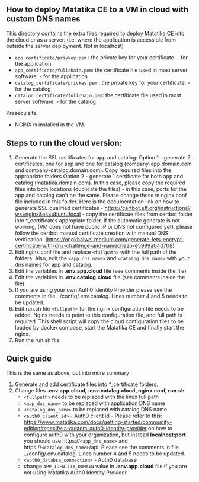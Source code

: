 ## How to deploy Matatika CE to a VM in cloud with custom DNS names

This directory contains the extra files required to deploy Matatika CE into the cloud or as a server.  (i.e. where the application is accessible from outside the server deployment. Not in localhost)

- `app_certificate/privkey.pem`  : the private key for your certificate. - for the application
- `app_certificate/fullchain.pem`: the certificate file used in most server software.  - for the application
- `catalog_certificate/privkey.pem`  : the private key for your certificate. - for the catalog
- `catalog_certificate/fullchain.pem`: the certificate file used in most server software.  - for the catalog

Presequisite: 
- NGINX is installed in the VM.

## Steps to run the cloud version:

1. Generate the SSL certificates for app and catalog:
    Option 1 - generate 2 certificates, one for app and one for catalog (company-app.domain.com and company-catalog.domain.com). Copy required files into the appropriate folders
    Option 2 - generate 1 certificate for both app and catalog (matatika.domain.com). In this case, please copy the required files into both locations (duplicate the files) - in this case, ports for the app and catalog can't be the same. Please change those in nginx.conf file included in this folder.  Here is the documentation link on how to generate SSL qualified certificates - https://certbot.eff.org/instructions?ws=nginx&os=ubuntufocal - copy the certificate files from certbot folder into *_certificates appropiate folder. If the automatic generate is not working, (VM does not have public IP or DNS not configured yet), please follow the certbot manual certificate creation with manual DNS verification. (https://ongkhaiwei.medium.com/generate-lets-encrypt-certificate-with-dns-challenge-and-namecheap-e5999a040708)
2. Edit nginx.conf file and replace `<fullpath>` with the full path of the folders. Also, edit the `<app_dns_name>` and `<catalog_dns_name>` with your dns names for app and catalog. 
3. Edit the variables in **.env.app.cloud** file (see comments inside the file)
4. Edit the variables in **.env.catalog.cloud** file (see comments inside the file)
5. If you are using your own Auth0 Identity Provider please see the comments in file ../config/.env.catalog. Lines number 4 and 5 needs to be updated.
6. Edit run.sh file `<fullpath>` for the nginx configuration file needs to be added. Nginx needs to point to this configuration file, and full path is required. This shell script will copy the cloud configuration files to be loaded by docker compose, start the Matatika CE and finally start the nginx.
7. Run the run.sh file.

## Quick guide
This is the same as above, but into more summary

1. Generate and add certificate files into *_certificate folders.
2. Change files **.env.app.cloud, .env.catalog.cloud, nginx.conf, run.sh**
    - `<fullpath>` needs to be replaced with the linux full path
    - `<app_dns_name>` to be replaced with application DNS name
    - `<catalog_dns_name>` to be replaced with catalog DNS name
    - `<auth0_client_id>` - Auth0 client id - Please refer to this: https://www.matatika.com/docs/getting-started/community-edition#specify-a-custom-auth0-identity-provider on how to configure auth0 with your organization, but instead **localhost:port** you should use https://`<app_dns_name>` and https://`<catalog_dns_name>`/api. Please see the comments in file ../config/.env.catalog. Lines number 4 and 5 needs to be updated.
    - `<auth0_databse_connection>` - Auth0 database
    - change `APP_IDENTITY_DOMAIN` value in **.env.app.cloud** file if you are not using Matatika Auth0 Identity Provider.
